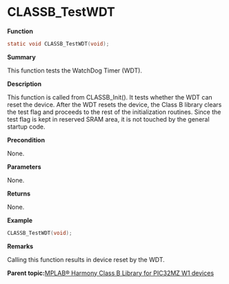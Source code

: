 # CLASSB\_TestWDT

**Function**

```c
static void CLASSB_TestWDT(void);
```

**Summary**

This function tests the WatchDog Timer \(WDT\).

**Description**

This function is called from CLASSB\_Init\(\). It tests whether the WDT can reset the device. After the WDT resets the device, the Class B library clears the test flag and proceeds to the rest of the initialization routines. Since the test flag is kept in reserved SRAM area, it is not touched by the general startup code.

**Precondition**

None.

**Parameters**

None.

**Returns**

None.

**Example**

```c
CLASSB_TestWDT(void);
```

**Remarks**

Calling this function results in device reset by the WDT.

**Parent topic:**[MPLAB® Harmony Class B Library for PIC32MZ W1 devices](GUID-B046F97C-6BDC-45FC-BC1F-8C54B8F6F09A.md)

